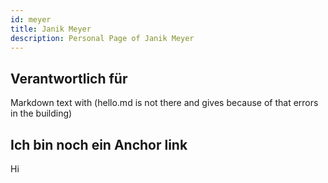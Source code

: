 ```yaml
---
id: meyer
title: Janik Meyer
description: Personal Page of Janik Meyer
---
```


## Verantwortlich für

Markdown text with (hello.md is not there and gives because of that errors in the building)

## Ich bin noch ein Anchor link

Hi
